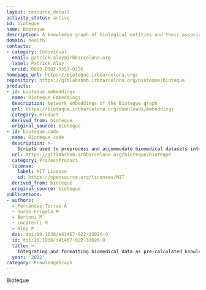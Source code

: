 ```yaml
---
layout: resource_detail
activity_status: active
id: bioteque
name: Bioteque
description: A knowledge graph of biological entities and their associations
domain: health
contacts:
- category: Individual
  email: patrick.aloy@irbbarcelona.org
  label: Patrick Aloy
  orcid: 0000-0002-3557-0236
homepage_url: https://bioteque.irbbarcelona.org/
repository: https://gitlabsbnb.irbbarcelona.org/bioteque/bioteque
products:
- id: bioteque.embeddings
  name: Bioteque Embeddings
  description: Network embeddings of the Bioteque graph
  url: https://bioteque.irbbarcelona.org/downloads/embeddings
  category: Product
  derived_from: bioteque
  original_source: bioteque
- id: bioteque.code
  name: Bioteque code
  description: >-
    Scripts used to preprocess and accommodate biomedical datasets into the knowledge database behind the Bioteque repository.
  url: https://gitlabsbnb.irbbarcelona.org/bioteque/bioteque
  category: ProcessProduct
  license:
    label: MIT License
    id: https://opensource.org/licenses/MIT
  derived_from: bioteque
  original_source: bioteque
publications:
- authors:
  - Fernández-Torras A
  - Duran-Frigola M
  - Bertoni M
  - Locatelli M
  - Aloy P
  doi: doi:10.1038/s41467-022-33026-0
  id: doi:10.1038/s41467-022-33026-0
  title: >-
    Integrating and formatting biomedical data as pre-calculated knowledge graph embeddings in the Bioteque
  year: '2022'
category: KnowledgeGraph
---
```


Bioteque
